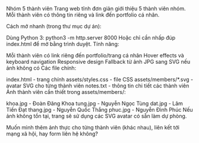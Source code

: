 Nhóm 5 thành viên
Trang web tĩnh đơn giản giới thiệu 5 thành viên nhóm. Mỗi thành viên có thông tin riêng và link đến portfolio cá nhân.

Cách mở nhanh (trong thư mục dự án):

Dùng Python 3:
python3 -m http.server 8000
Hoặc chỉ cần nhấp đúp index.html để mở bằng trình duyệt.
Tính năng:

Mỗi thành viên có link riêng đến portfolio/trang cá nhân
Hover effects và keyboard navigation
Responsive design
Fallback từ ảnh JPG sang SVG nếu ảnh không có
Các file chính:

index.html - trang chính
assets/styles.css - file CSS
assets/members/*.svg - avatar SVG cho từng thành viên
notes.txt - thông tin chi tiết các thành viên
Ảnh thành viên cần thiết trong assets/members/:

khoa.jpg - Đoàn Đăng Khoa
tung.jpg - Nguyễn Ngọc Tùng
dat.jpg - Lâm Tiến Đạt
thang.jpg - Nguyễn Quốc Thắng
phuc.jpg - Nguyễn Đình Phúc
Nếu ảnh không tồn tại, trang sẽ sử dụng các SVG avatar có sẵn làm dự phòng.

Muốn mình thêm ảnh thực cho từng thành viên (khác nhau), liên kết tới mạng xã hội, hay form liên hệ không?
